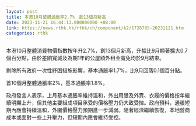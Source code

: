 ```yaml
---
layout: post
title: 本港10月整體通脹率2.7%　創13個月新高
date: 2023-11-21 16:44:13.000000000 +08:00
link: https://news.rthk.hk/rthk/ch/component/k2/1728785-20231121.htm
categories: rthk
---
```


本港10月整體消費物價指數按年升2.7%，創13個月新高，升幅比9月顯著擴大0.7個百分點，由於差餉寬減及為期1年的公屋額外租金寬免均於9月結束。

剔除所有政府一次性紓困措施影響，基本通脹率1.7%，比9月回落0.1個百分點。

首10個月整體通脹率2%，基本通脹率1.8%。

政府發言人表示，上月基本通脹率維持溫和，外出用膳及外賣、衣履的價格按年繼續明顯上升，但其他主要組成項目承受的價格壓力仍大致受控。政府預料，通脹短期內應會持續溫和，外圍價格壓力預期進一步減弱。隨著經濟繼續恢復，本地營商成本或面對一些上升壓力，但短期內應會維持受控。
